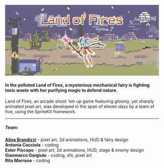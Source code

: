 ![My Image](https://github.com/acacciola22/LandOfFires/blob/newMain/LandOfFires/Screenshot%202023-05-28%20at%2023.57.37.png)

#### In the polluted Land of Fires, a mysterious mechanical fairy is fighting toxic waste with her purifying magic to defend nature.

Land of Fires, an arcade shoot 'em up game featuring gloomy, yet sharply animated pixel art, was developed in the span of eleven days by a team of five, using the SpriteKit framework.

_________________

##### Team:
**[Alina Brandizzi](https://www.behance.net/roaringspark)** - pixel art, 2d animations, HUD & fairy design  
**Antonia Cacciola** - coding  
**Ester Piscopo** - pixel art, 2d animations, HUD, stage & enemy design  
**Gianmarco Gargiulo** - coding, sfx, pixel art  
**Rita Marrano** - coding  
